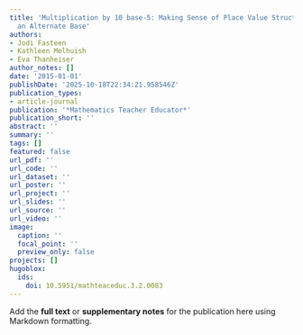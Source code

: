 ```yaml
---
title: 'Multiplication by 10 base-5: Making Sense of Place Value Structure Through
  an Alternate Base'
authors:
- Jodi Fasteen
- Kathleen Melhuish
- Eva Thanheiser
author_notes: []
date: '2015-01-01'
publishDate: '2025-10-18T22:34:21.958546Z'
publication_types:
- article-journal
publication: '*Mathematics Teacher Educator*'
publication_short: ''
abstract: ''
summary: ''
tags: []
featured: false
url_pdf: ''
url_code: ''
url_dataset: ''
url_poster: ''
url_project: ''
url_slides: ''
url_source: ''
url_video: ''
image:
  caption: ''
  focal_point: ''
  preview_only: false
projects: []
hugoblox:
  ids:
    doi: 10.5951/mathteaceduc.3.2.0083
---
```


Add the **full text** or **supplementary notes** for the publication here using Markdown formatting.
